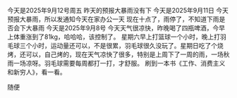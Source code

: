 今天是2025年9月12号周五
昨天的预报大暴雨没有下
今天是2025年9月11日
今天预报大暴雨，所以发通知今天在家办公一天
现在十点了，雨停了，不知道下雨是否会下大暴雨
今天是2025年9月8号
今天天气很凉快，昨晚喝了四瓶啤酒，今早上体重涨到了81kg，哈哈哈，该控制了。
星期六早上打篮球一个小时，晚上打羽毛球三个小时，运动量还可以，不是很累，羽毛球很久没玩了。星期日吃了个烧烤，还可以，自己烤的，现在天气凉快了很多，特别是上周下了一周的雨，一场秋雨一场凉呀。羽毛球需要每周都打一打，才舒服。
刷到一本书《工作、消费主义和新穷人》，看一看。

随便

